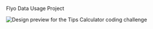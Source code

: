 Flyo Data Usage Project

![Design preview for the Tips Calculator coding challenge](./design/desktop-preview.jpg)
